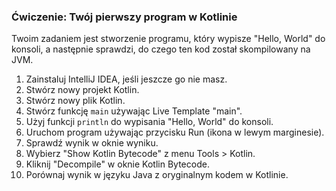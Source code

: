 ### Ćwiczenie: Twój pierwszy program w Kotlinie

Twoim zadaniem jest stworzenie programu, który wypisze "Hello, World" do konsoli, a następnie sprawdzi, do czego ten kod został skompilowany na JVM.

1. Zainstaluj IntelliJ IDEA, jeśli jeszcze go nie masz.
2. Stwórz nowy projekt Kotlin.
3. Stwórz nowy plik Kotlin.
4. Stwórz funkcję `main` używając Live Template "main".
5. Użyj funkcji `println` do wypisania "Hello, World" do konsoli.
6. Uruchom program używając przycisku Run (ikona w lewym marginesie).
7. Sprawdź wynik w oknie wyniku.
8. Wybierz "Show Kotlin Bytecode" z menu Tools > Kotlin.
9. Kliknij "Decompile" w oknie Kotlin Bytecode.
10. Porównaj wynik w języku Java z oryginalnym kodem w Kotlinie.
